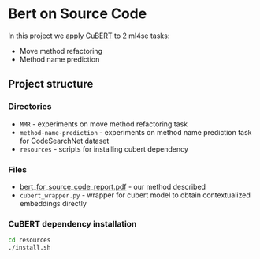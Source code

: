 # Bert on Source Code

In this project we apply [CuBERT](https://github.com/google-research/google-research/tree/master/cubert) to 2 ml4se tasks: 
* Move method refactoring
* Method name prediction

## Project structure

### Directories
* `MMR` - experiments on move method refactoring task
* `method-name-prediction` - experiments on method name prediction task for CodeSearchNet dataset
* `resources` - scripts for installing cubert dependency

### Files
* [bert_for_source_code_report.pdf](../blob/master/bert_for_source_code_report.pdf) - our method described
* `cubert_wrapper.py` - wrapper for cubert model to obtain contextualized embeddings directly 

### CuBERT dependency installation

```bash
cd resources
./install.sh
```



